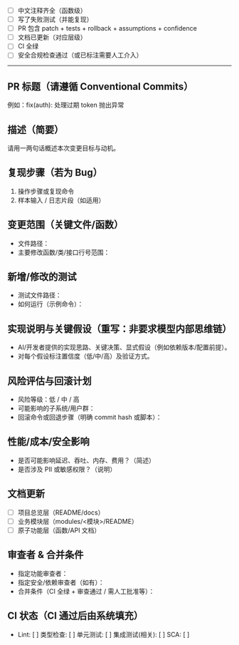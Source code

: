 * [ ] 中文注释齐全（函数级）
* [ ] 写了失败测试（并能复现）
* [ ] PR 包含 patch + tests + rollback + assumptions + confidence
* [ ] 文档已更新（对应层级）
* [ ] CI 全绿
* [ ] 安全合规检查通过（或已标注需要人工介入）

---

## PR 标题（请遵循 Conventional Commits）
例如：fix(auth): 处理过期 token 抛出异常

## 描述（简要）
请用一两句话概述本次变更目标与动机。

## 复现步骤（若为 Bug）
1. 操作步骤或复现命令
2. 样本输入 / 日志片段（如适用）

## 变更范围（关键文件/函数）
- 文件路径：
- 主要修改函数/类/接口行号范围：

## 新增/修改的测试
- 测试文件路径：
- 如何运行（示例命令）：

## 实现说明与关键假设（重写：非要求模型内部思维链）
- AI/开发者提供的实现思路、关键决策、显式假设（例如依赖版本/配置前提）。
- 对每个假设标注置信度（低/中/高）及验证方式。

## 风险评估与回滚计划
- 风险等级：低 / 中 / 高
- 可能影响的子系统/用户群：
- 回滚命令或回退步骤（明确 commit hash 或脚本）：

## 性能/成本/安全影响
- 是否可能影响延迟、吞吐、内存、费用？（简述）
- 是否涉及 PII 或敏感权限？（说明）

## 文档更新
- [ ] 项目总览层（README/docs）
- [ ] 业务模块层（modules/<模块>/README）
- [ ] 原子功能层（函数/API 文档）

## 审查者 & 合并条件
- 指定功能审查者：
- 指定安全/依赖审查者（如有）：
- 合并条件（CI 全绿 + 审查通过 / 需人工批准等）：

## CI 状态（CI 通过后由系统填充）
- Lint: [ ]  类型检查: [ ]  单元测试: [ ]  集成测试(相关): [ ]  SCA: [ ]
